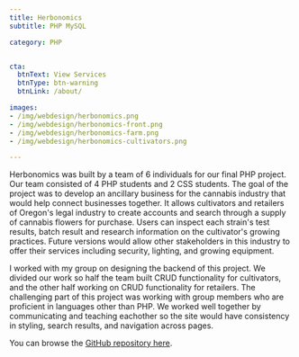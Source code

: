 ```yaml
---
title: Herbonomics
subtitle: PHP MySQL

category: PHP


cta:
  btnText: View Services
  btnType: btn-warning
  btnLink: /about/

images:
- /img/webdesign/herbonomics.png
- /img/webdesign/herbonomics-front.png
- /img/webdesign/herbonomics-farm.png
- /img/webdesign/herbonomics-cultivators.png

---
```


Herbonomics was built by a team of 6 individuals for our final PHP project. Our team consisted of 4 PHP students and 2 CSS students. The goal of the project was to develop an ancillary business for the cannabis industry that would help connect businesses together. It allows cultivators and retailers of Oregon's legal industry to create accounts and search through a supply of cannabis flowers for purchase. Users can inspect each strain's test results, batch result and research information on the cultivator's growing practices. Future versions would allow other stakeholders in this industry to offer their services including security, lighting, and growing equipment.

I worked with my group on designing the backend of this project. We divided our work so half the team built CRUD functionality for cultivators, and the other half working on CRUD functionality for retailers. The challenging part of this project was working with group members who are proficient in languages other than PHP. We worked well together by communicating and teaching eachother so the site would have consistency in styling, search results, and navigation across pages.

You can browse the [GitHub repository here](https://github.com/Fallenstedt/Herbonomics).
